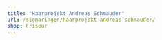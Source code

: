 ```yaml
---
title: "Haarprojekt Andreas Schmauder"
url: /sigmaringen/haarprojekt-andreas-schmauder/
shop: Friseur
---
```

